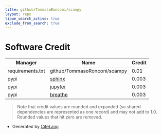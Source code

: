 ```yaml
---
title: github/TommasoRonconi/scampy
layout: repo
tipue_search_active: true
exclude_from_search: true
---
```

# Software Credit

|Manager|Name|Credit|
|-------|----|------|
|requirements.txt|github/TommasoRonconi/scampy|0.01|
|pypi|[sphinx](https://www.sphinx-doc.org/)|0.003|
|pypi|[jupyter](http://jupyter.org)|0.003|
|pypi|[breathe](https://github.com/michaeljones/breathe)|0.003|


> Note that credit values are rounded and expanded (so shared dependencies are represented as one record) and may not add to 1.0. Rounded values that hit zero are removed.


- Generated by [CiteLang](https://github.com/vsoch/citelang)
